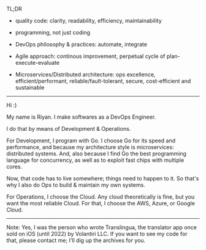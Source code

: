 TL;DR

- quality code: clarity, readability, efficiency, maintainability

- programming, not just coding

- DevOps philosophy & practices: automate, integrate

- Agile approach: continous improvement, perpetual cycle of plan-execute-evaluate

- Microservices/Distributed architecture: ops excellence, efficient/performant, reliable/fault-tolerant, secure, cost-efficient and sustainable

-----

Hi :)

My name is Riyan. I make softwares as a DevOps Engineer.

I do that by means of Development & Operations.

For Development, I program with Go.
I choose Go for its speed and performance, and because my architecture style is microservices: distributed systems.
And, also because I find Go the best programming language for concurrency, as well as to exploit fast chips with multiple cores.

Now, that code has to live somewhere; things need to happen to it.
So that's why I also do Ops to build & maintain my own systems. 

For Operations, I choose the Cloud. Any cloud theoretically is fine, but you want the most reliable Cloud. For that, I choose the AWS, Azure, or Google Cloud.

-----

Note: Yes, I was the person who wrote Translingua, the translator app once sold on iOS (until 2022) by Volantiri LLC.
If you want to see my code for that, please contact me; I'll dig up the archives for you.

